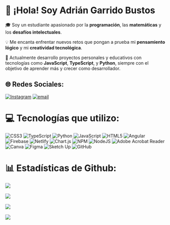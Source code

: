 # 👋 ¡Hola! Soy Adrián Garrido Bustos

🎓 Soy un estudiante apasionado por la **programación**, las **matemáticas** y los **desafíos intelectuales**.

💡 Me encanta enfrentar nuevos retos que pongan a prueba mi **pensamiento lógico** y mi **creatividad tecnológica**.

🚀 Actualmente desarrollo proyectos personales y educativos con tecnologías como **JavaScript**, **TypeScript**, y **Python**, siempre con el objetivo de aprender más y crecer como desarrollador.<br>

## 🌐 Redes Sociales:
[![Instagram](https://img.shields.io/badge/Instagram-%23E4405F.svg?logo=Instagram&logoColor=white)](https://instagram.com/adrian.garridob) [![email](https://img.shields.io/badge/Email-D14836?logo=gmail&logoColor=white)](mailto:adriangbustos8@gmail.com) 

# 💻 Tecnologías que utilizo:
![CSS3](https://img.shields.io/badge/css3-%231572B6.svg?style=for-the-badge&logo=css3&logoColor=white) ![TypeScript](https://img.shields.io/badge/typescript-%23007ACC.svg?style=for-the-badge&logo=typescript&logoColor=white) ![Python](https://img.shields.io/badge/python-3670A0?style=for-the-badge&logo=python&logoColor=ffdd54) ![JavaScript](https://img.shields.io/badge/javascript-%23323330.svg?style=for-the-badge&logo=javascript&logoColor=%23F7DF1E) ![HTML5](https://img.shields.io/badge/html5-%23E34F26.svg?style=for-the-badge&logo=html5&logoColor=white) ![Angular](https://img.shields.io/badge/angular-%23DD0031.svg?style=for-the-badge&logo=angular&logoColor=white) ![Firebase](https://img.shields.io/badge/firebase-%23039BE5.svg?style=for-the-badge&logo=firebase) ![Netlify](https://img.shields.io/badge/netlify-%23000000.svg?style=for-the-badge&logo=netlify&logoColor=#00C7B7) ![Chart.js](https://img.shields.io/badge/chart.js-F5788D.svg?style=for-the-badge&logo=chart.js&logoColor=white) ![NPM](https://img.shields.io/badge/NPM-%23CB3837.svg?style=for-the-badge&logo=npm&logoColor=white) ![NodeJS](https://img.shields.io/badge/node.js-6DA55F?style=for-the-badge&logo=node.js&logoColor=white) ![Adobe Acrobat Reader](https://img.shields.io/badge/Adobe%20Acrobat%20Reader-EC1C24.svg?style=for-the-badge&logo=Adobe%20Acrobat%20Reader&logoColor=white) ![Canva](https://img.shields.io/badge/Canva-%2300C4CC.svg?style=for-the-badge&logo=Canva&logoColor=white) ![Figma](https://img.shields.io/badge/figma-%23F24E1E.svg?style=for-the-badge&logo=figma&logoColor=white) ![Sketch Up](https://img.shields.io/badge/SketchUp-005F9E?style=for-the-badge&logo=sketchup&logoColor=white) ![GitHub](https://img.shields.io/badge/github-%23121011.svg?style=for-the-badge&logo=github&logoColor=white)

# 📊 Estadísticas de Github:
![](https://github-readme-stats.vercel.app/api?username=adriangbustos&theme=dark&hide_border=false&include_all_commits=true&count_private=true)<br/><br/>
![](https://nirzak-streak-stats.vercel.app/?user=adriangbustos&theme=dark&hide_border=false)<br/><br/>
![](https://github-readme-stats.vercel.app/api/top-langs/?username=adriangbustos&layout=compact&theme=dark&hide_border=false&cache_seconds=30)<br/><br/>
![](https://github-contributor-stats.vercel.app/api?username=adriangbustos&limit=5&theme=dark&combine_all_yearly_contributions=true&cache_seconds=30)
